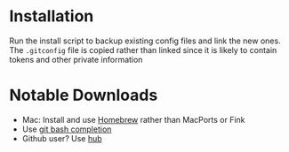 Installation
============

Run the install script to backup existing config files and link the new ones.
The `.gitconfig` file is copied rather than linked since it is likely to contain tokens and other private information

Notable Downloads
=================

* Mac: Install and use [Homebrew](http://mxcl.github.com/homebrew/) rather than MacPorts or Fink
* Use [git bash completion](https://github.com/bobthecow/git-flow-completion/wiki/Install-Bash-git-completion)
* Github user? Use [hub](https://github.com/defunkt/hub)

